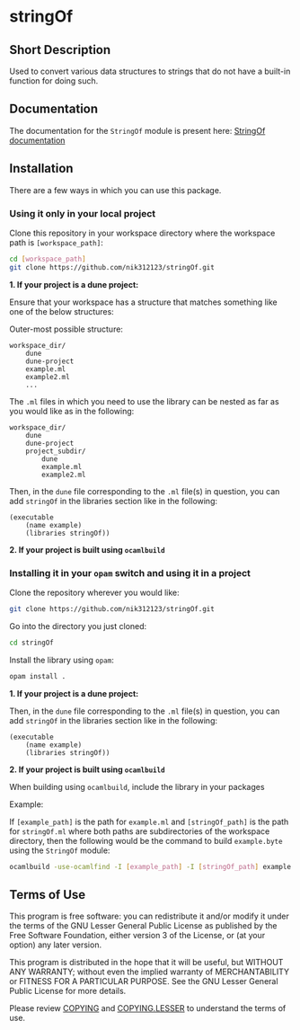 # stringOf

## Short Description

Used to convert various data structures to strings that do not have a built-in function for doing such.

## Documentation

The documentation for the `StringOf` module is present here: [StringOf documentation](https://nik312123.github.io/ocamlLibDocs/stringOf/StringOf/)

## Installation

There are a few ways in which you can use this package.

### Using it only in your local project

Clone this repository in your workspace directory where the workspace path is `[workspace_path]`:

```bash
cd [workspace_path]
git clone https://github.com/nik312123/stringOf.git
```

**1\. If your project is a dune project:**

Ensure that your workspace has a structure that matches something like one of the below structures:

Outer-most possible structure:

```
workspace_dir/
    dune
    dune-project
    example.ml
    example2.ml
    ...
```

The `.ml` files in which you need to use the library can be nested as far as you would like as in the following:

```
workspace_dir/
    dune
    dune-project
    project_subdir/
        dune
        example.ml
        example2.ml
```

Then, in the `dune` file corresponding to the `.ml` file(s) in question, you can add `stringOf` in the libraries section like in the following:

```
(executable
    (name example)
    (libraries stringOf))
```

**2\. If your project is built using `ocamlbuild`**

### Installing it in your `opam` switch and using it in a project

Clone the repository wherever you would like:

```bash
git clone https://github.com/nik312123/stringOf.git
```

Go into the directory you just cloned:

```bash
cd stringOf
```

Install the library using `opam`:

```bash
opam install .
```

**1\. If your project is a dune project:**

Then, in the `dune` file corresponding to the `.ml` file(s) in question, you can add `stringOf` in the libraries section like in the following:

```
(executable
    (name example)
    (libraries stringOf))
```

**2\. If your project is built using `ocamlbuild`**

When building using `ocamlbuild`, include the library in your packages

Example:

If `[example_path]` is the path for `example.ml` and `[stringOf_path]` is the path for `stringOf.ml` where both paths are subdirectories of the workspace directory, then the following would be the command to build `example.byte` using the `StringOf` module:

```bash
ocamlbuild -use-ocamlfind -I [example_path] -I [stringOf_path] example.byte
```

## Terms of Use

This program is free software: you can redistribute it and/or modify
it under the terms of the GNU Lesser General Public License as published by
the Free Software Foundation, either version 3 of the License, or
(at your option) any later version.

This program is distributed in the hope that it will be useful,
but WITHOUT ANY WARRANTY; without even the implied warranty of
MERCHANTABILITY or FITNESS FOR A PARTICULAR PURPOSE.  See the
GNU Lesser General Public License for more details.

Please review [COPYING](COPYING) and [COPYING.LESSER](COPYING.LESSER) to understand the terms of use.
